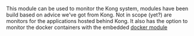 This module can be used to monitor the Kong system, modules have been build based on advice we've got from Kong.
Not in scope (yet?) are monitors for the applications hosted behind Kong.
It also has the option to monitor the docker containers with the embedded [docker module](https://registry.terraform.io/modules/kabisa/docker-container/datadog/latest)
